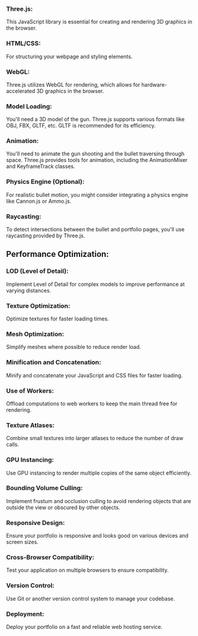 ### Three.js: 
This JavaScript library is essential for creating and rendering 3D graphics in the browser.
### HTML/CSS: 
For structuring your webpage and styling elements.
### WebGL: 
Three.js utilizes WebGL for rendering, which allows for hardware-accelerated 3D graphics in the browser.
### Model Loading: 
You'll need a 3D model of the gun. Three.js supports various formats like OBJ, FBX, GLTF, etc. GLTF is recommended for its efficiency.
### Animation: 
You'll need to animate the gun shooting and the bullet traversing through space. Three.js provides tools for animation, including the AnimationMixer and KeyframeTrack classes.
### Physics Engine (Optional): 
For realistic bullet motion, you might consider integrating a physics engine like Cannon.js or Ammo.js.
### Raycasting: 
To detect intersections between the bullet and portfolio pages, you'll use raycasting provided by Three.js.
## Performance Optimization:
### LOD (Level of Detail): 
Implement Level of Detail for complex models to improve performance at varying distances.
### Texture Optimization: 
Optimize textures for faster loading times.
### Mesh Optimization: 
Simplify meshes where possible to reduce render load.
### Minification and Concatenation: 
Minify and concatenate your JavaScript and CSS files for faster loading.
### Use of Workers: 
Offload computations to web workers to keep the main thread free for rendering.
### Texture Atlases: 
Combine small textures into larger atlases to reduce the number of draw calls.
### GPU Instancing: 
Use GPU instancing to render multiple copies of the same object efficiently.
### Bounding Volume Culling: 
Implement frustum and occlusion culling to avoid rendering objects that are outside the view or obscured by other objects.
### Responsive Design: 
Ensure your portfolio is responsive and looks good on various devices and screen sizes.
### Cross-Browser Compatibility: 
Test your application on multiple browsers to ensure compatibility.
### Version Control: 
Use Git or another version control system to manage your codebase.
### Deployment:
Deploy your portfolio on a fast and reliable web hosting service.